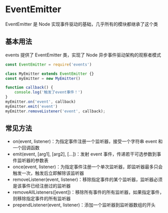 # EventEmitter

EventEmitter 是 Node 实现事件驱动的基础，几乎所有的模块都继承了这个类

## 基本用法

events 提供了 EventEmitter 类，实现了 Node 异步事件驱动架构的观察者模式

```js
const EventEmitter = require('events')

class MyEmitter extends EventEmitter {}
const myEmitter = new MyEmitter()

function callback() {
    console.log('触发了event事件！')
}
myEmitter.on('event', callback)
myEmitter.emit('event')
myEmitter.removeListener('event', callback);
```

## 常见方法

- on(event, listener)：为指定事件注册一个监听器，接受一个字符串 event 和一个回调函数
- emit(event, [arg1], [arg2], [...])：发射 event 事件，传递若干可选参数到事件监听器的参数表
- once(event, listener)：为指定事件注册一个单次监听器，即监听器最多只会触发一次，触发后立即解除该监听器
- removeListener(event, listener)：移除指定事件的某个监听器，监听器必须是该事件已经注册过的监听器
- removeAllListeners([event])：移除所有事件的所有监听器，如果指定事件，则移除指定事件的所有监听器
- prependListener(event, listener)：添加一个监听器到监听器数组的开头